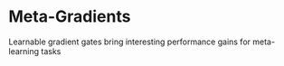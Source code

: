 # Meta-Gradients
Learnable gradient gates bring interesting performance gains for meta-learning tasks
